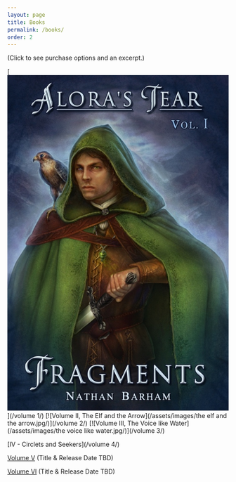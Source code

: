 ```yaml
---
layout: page
title: Books
permalink: /books/
order: 2
---
```

(Click to see purchase options and an excerpt.)

[![Volume I, Fragments](/assets/images/fragments.jpg/)](/volume 1/)
[![Volume II, The Elf and the Arrow](/assets/images/the elf and the arrow.jpg/)](/volume 2/)
[![Volume III, The Voice like Water](/assets/images/the voice like water.jpg/)](/volume 3/)

[IV - Circlets and Seekers](/volume 4/)

[Volume V](/books/) (Title & Release Date TBD)

[Volume VI](/books/) (Title & Release Date TBD)
